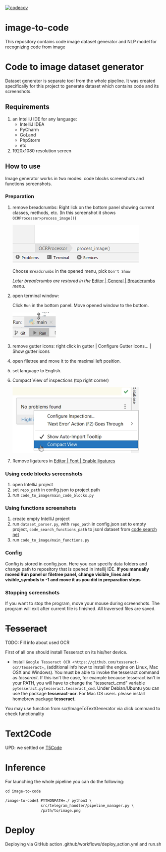 [![codecov](https://codecov.io/gh/gudarikon/image-to-code/branch/master/graph/badge.svg?token=JP2U7KJIGV)](https://codecov.io/gh/gudarikon/image-to-code)

# image-to-code

This repository contains code image dataset generator and NLP model for recognizing code from image

# Code to image dataset generator

Dataset generator is separate tool from the whole pipeline. It was created specifically for this
project to generate dataset which contains code and its screenshots.

## Requirements

1. an IntelliJ IDE for any language:
    * IntelliJ IDEA
    * PyCharm
    * GoLand
    * PhpStorm
    * etc
2. 1920x1080 resolution screen

## How to use

Image generator works in two modes: code blocks screenshots and functions screenshots.

### Preparation

1. remove breadcrumbs:
   Right lick on the bottom panel showing current classes, methods, etc. (In this screenshot it
   shows `OCRProcessor>process_image()`)

   ![breadcrumbs.png](resources/images/breadcrumbs.png)

   Choose `Breadcrumbs` in the opened menu, pick `Don't Show`

   *Later breadcrumbs are restored in
   the* [Editor | General | Breadcrumbs](https://www.jetbrains.com/help/pycharm/settings-editor-breadcrumbs.html)
   *menu.*

2. open terminal window:

   Click `Run` in the bottom panel. Move opened window to the bottom.

   ![run.png](resources/images/run.png)

3. remove gutter icons: right click in gutter | Configure Gutter Icons... | Show gutter icons
4. open filetree and move it to the maximal left position.
5. set language to English.
6. Compact View of inspections (top right corner)

   ![inspections.png](resources/images/inspections.png)

7. Remove ligatures
   in [Editor | Font | Enable ligatures](https://www.jetbrains.com/webstorm/guide/tips/font-ligatures/)

### Using code blocks screenshots

1. open IntelliJ project
2. set `repo_path` in config.json to project path
3. run `code_to_image/main_code_blocks.py`

### Using functions screenshots

1. create empty IntelliJ project
2. run `dataset_parser.py`, with `repo_path` in config.json set to empty
   project, `code_search_functions_path` to jsonl dataset
   from [code search net](https://huggingface.co/datasets/code_search_net)
3. run `code_to_image/main_functions.py`

### Config

Config is stored in config.json. Here you can specify data folders and change path to repository
that is opened in intellij IDE. **If you manually moved Run panel or filetree panel, change
visible_lines and visible_symbols to -1 and move it as you did in preparation steps**

### Stopping screenshots

If you want to stop the program, move your mouse during screenshots. The program will exit after
current file is finished. All traversed files are saved.

# ~~Tesseract~~

TODO: Fill info about used OCR

First of all one should install Tesseract on its his/her device.

- Install `Google Tesseract OCR <https://github.com/tesseract-ocr/tesseract>`_
  (additional info how to install the engine on Linux, Mac OSX and Windows).
  You must be able to invoke the tesseract command as *tesseract*. If this
  isn't the case, for example because tesseract isn't in your PATH, you will
  have to change the "tesseract_cmd" variable ``pytesseract.pytesseract.tesseract_cmd``.
  Under Debian/Ubuntu you can use the package **tesseract-ocr**.
  For Mac OS users. please install homebrew package **tesseract**.

You may use function from scr/ImageToTextGenerator via click command to check functionality

# Text2Code

UPD: we settled on [T5Code](https://github.com/salesforce/CodeT5)

# Inference

For launching the whole pipeline you can do the following:

```shell
cd image-to-code
```

```shell
/image-to-code$ PYTHONPATH=./ python3 \
                src/telegram_handler/pipeline_manager.py \
                /path/to/image.png
```

# Deploy

Deploying via GitHub action .github/workflows/deploy_action.yml and run.sh
